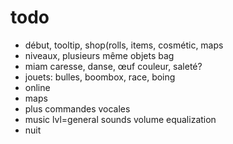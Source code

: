 # todo
- début, tooltip, shop(rolls, items, cosmétic, maps
- niveaux, plusieurs même objets bag
- miam caresse, danse, œuf couleur, saleté?
- jouets: bulles, boombox, race, boing
- online
- maps
- plus commandes vocales
- music lvl=general sounds volume equalization
- nuit